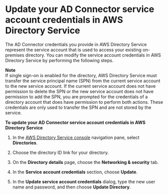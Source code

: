 # Update your AD Connector service account credentials in AWS Directory Service<a name="ad_connector_update_creds"></a>

The AD Connector credentials you provide in AWS Directory Service represent the service account that is used to access your existing on\-premises directory\. You can modify the service account credentials in AWS Directory Service by performing the following steps\.

**Note**  
If single sign\-on is enabled for the directory, AWS Directory Service must transfer the service principal name \(SPN\) from the current service account to the new service account\. If the current service account does not have permission to delete the SPN or the new service account does not have permission to add the SPN, you are prompted for the credentials of a directory account that does have permission to perform both actions\. These credentials are only used to transfer the SPN and are not stored by the service\.

**To update your AD Connector service account credentials in AWS Directory Service**

1. In the [AWS Directory Service console](https://console.aws.amazon.com/directoryservicev2/) navigation pane, select **Directories**\.

1. Choose the directory ID link for your directory\.

1. On the **Directory details** page, choose the **Networking & security** tab\.

1. In the **Service account credentials** section, choose **Update**\. 

1. In the **Update service account credentials** dialog, type the new user name and password, and then choose **Update Directory**\.
